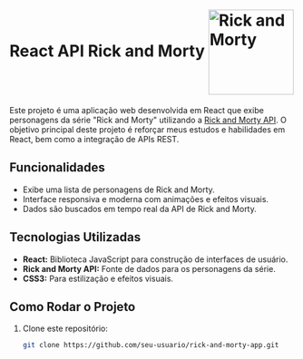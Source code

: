 #  React API Rick and Morty <img src="https://github.com/user-attachments/assets/8ae88ce4-e0eb-4307-90fd-598326213ad1" alt="Rick and Morty" style="width: 150px; vertical-align: middle;"/> 

Este projeto é uma aplicação web desenvolvida em React que exibe personagens da série "Rick and Morty" utilizando a [Rick and Morty API](https://rickandmortyapi.com/). O objetivo principal deste projeto é reforçar meus estudos e habilidades em React, bem como a integração de APIs REST.

## Funcionalidades

- Exibe uma lista de personagens de Rick and Morty.
- Interface responsiva e moderna com animações e efeitos visuais.
- Dados são buscados em tempo real da API de Rick and Morty.

## Tecnologias Utilizadas

- **React:** Biblioteca JavaScript para construção de interfaces de usuário.
- **Rick and Morty API:** Fonte de dados para os personagens da série.
- **CSS3:** Para estilização e efeitos visuais.

## Como Rodar o Projeto

1. Clone este repositório:
   ```bash
   git clone https://github.com/seu-usuario/rick-and-morty-app.git
